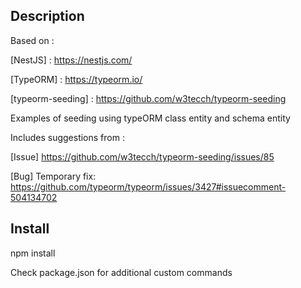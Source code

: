 ## Description
Based on :

[NestJS] : https://nestjs.com/

[TypeORM] : https://typeorm.io/

[typeorm-seeding] : https://github.com/w3tecch/typeorm-seeding

Examples of seeding using typeORM class entity and schema entity

Includes suggestions from :

[Issue] https://github.com/w3tecch/typeorm-seeding/issues/85

[Bug] Temporary fix: https://github.com/typeorm/typeorm/issues/3427#issuecomment-504134702

## Install
npm install

Check package.json for additional custom commands
